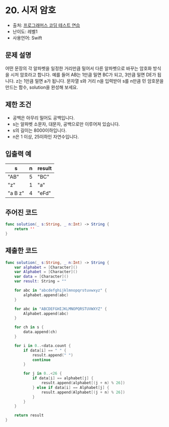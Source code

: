 # 20. 시저 암호          

- 출처: [프로그래머스 코딩 테스트 연습](https://programmers.co.kr/learn/challenges)
- 난이도: 레벨1
- 사용언어: Swift



## 문제 설명  

어떤 문장의 각 알파벳을 일정한 거리만큼 밀어서 다른 알파벳으로 바꾸는 암호화 방식을 시저 암호라고 합니다. 예를 들어 AB는 1만큼 밀면 BC가 되고, 3만큼 밀면 DE가 됩니다. z는 1만큼 밀면 a가 됩니다. 문자열 s와 거리 n을 입력받아 s를 n만큼 민 암호문을 만드는 함수, solution을 완성해 보세요.



## 제한 조건   

- 공백은 아무리 밀어도 공백입니다.
- s는 알파벳 소문자, 대문자, 공백으로만 이루어져 있습니다.
- s의 길이는 8000이하입니다.
- n은 1 이상, 25이하인 자연수입니다.



## 입출력 예  

| s       | n   | result |
| ------- | --- | ------ |
| "AB"    | 5   | "BC"   |
| "z"     | 1   | "a"    |
| "a B z" | 4   | "eFd"  |




## 주어진 코드  

~~~swift
func solution(_ s:String, _ n:Int) -> String {
    return ''
}
~~~




## 제출한 코드  

~~~swift
func solution(_ s:String, _ n:Int) -> String {
    var alphabet = [Character]()
    var Alphabet = [Character]()
    var data = [Character]()
    var result: String = ""

    for abc in "abcdefghijklmnopqrstuvwxyz" {
        alphabet.append(abc)
    }

    for abc in "ABCDEFGHIJKLMNOPQRSTUVWXYZ" {
        Alphabet.append(abc)
    }

    for ch in s {
        data.append(ch)
    }

    for i in 0..<data.count {
        if data[i] == " " {
            result.append(" ")
            continue
        }

        for j in 0..<26 {
            if data[i] == alphabet[j] {
                result.append(alphabet[(j + n) % 26])
            } else if data[i] == Alphabet[j] {
                result.append(Alphabet[(j + n) % 26])
            }
        }
    }

    return result
}
~~~
